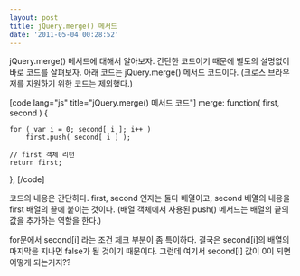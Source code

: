 ```yaml
---
layout: post
title: jQuery.merge() 메서드
date: '2011-05-04 00:28:52'
---
```


jQuery.merge() 메서드에 대해서 알아보자. 간단한 코드이기 때문에 별도의 설명없이 바로 코드를 살펴보자.
아래 코드는 jQuery.merge() 메서드 코드이다. (크로스 브라우저를 지원하기 위한 코드는 제외했다.)

[code lang="js" title="jQuery.merge() 메서드 코드"]
merge: function( first, second ) {

	for ( var i = 0; second[ i ]; i++ )
		first.push( second[ i ] );

	// first 객체 리턴
	return first;
},
[/code]

코드의 내용은 간단하다. first, second 인자는 둘다 배열이고, second 배열의 내용을 first 배열의 끝에 붙이는 것이다. (배열 객체에서 사용된 push() 메서드는 배열의 끝의 값을 추가하는 역할을 한다.)

for문에서 second[i] 라는 조건 체크 부분이 좀 특이하다. 결국은 second[i]의 배열의 마지막을 지나면 false가 될 것이기 때문이다. 그런데 여기서 second[i] 값이 0이 되면 어떻게 되는거지??